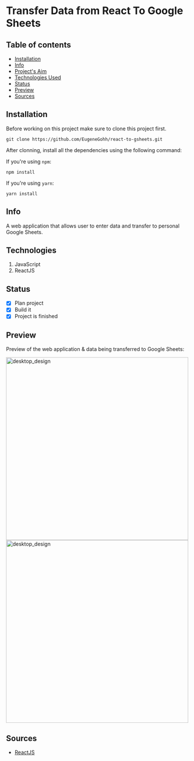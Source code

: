 # Transfer Data from React To Google Sheets

## Table of contents

- [Installation](#Installation)
- [Info](#Info)
- [Project's Aim](#Aim)
- [Technologies Used](#Technologies)
- [Status](#Status)
- [Preview](#Preview)
- [Sources](#Sources)

## Installation

Before working on this project make sure to clone this project first.

```
git clone https://github.com/EugeneGohh/react-to-gsheets.git
```

After clonning, install all the dependencies using the following command:

If you're using `npm`:

```
npm install
```

If you're using `yarn`:

```
yarn install
```

## Info

A web application that allows user to enter data and transfer to personal Google
Sheets.

## Technologies

1. JavaScript
2. ReactJS

## Status

- [x] Plan project
- [x] Build it
- [x] Project is finished

## Preview

Preview of the web application & data being transferred to Google Sheets: <br />

<img width="500" alt="desktop_design" src="https://user-images.githubusercontent.com/64187129/121302668-9de97980-c92c-11eb-944f-286962676d77.png">

<img width="500" alt="desktop_design" src="https://user-images.githubusercontent.com/64187129/121302808-d25d3580-c92c-11eb-9b12-40bed06c0363.png">

## Sources

- [ReactJS](https://reactjs.org/)
